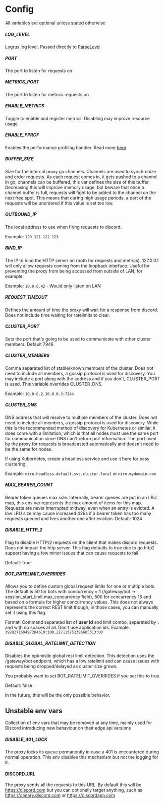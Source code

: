 # Config
All variables are optional unless stated otherwise

##### LOG_LEVEL
Logrus log level. Passed directly to [ParseLevel](https://github.com/sirupsen/logrus/blob/master/logrus.go#L25-L45)

##### PORT
The port to listen for requests on

##### METRICS_PORT 
The port to listen for metrics requests on

##### ENABLE_METRICS
Toggle to enable and register metrics. Disabling may improve resource usage

##### ENABLE_PPROF
Enables the performance profiling handler. Read more [here](https://github.com/google/pprof/blob/master/doc/README.md)

##### BUFFER_SIZE
Size for the internal proxy go channels. Channels are used to synchronize and order requests. As each request comes in, it gets pushed to a channel. In go, channels can be buffered, this var defines the size of this buffer.
Decreasing this will improve memory usage, but beware that once a channel buffer is full, requests will fight to be added to the channel on the next free spot. This means that during high usage periods, a part of the requests will be unordered if this value is set too low.

##### OUTBOUND_IP
The local address to use when firing requests to discord.

Example: `120.121.122.123`

##### BIND_IP
The IP to bind the HTTP server on (both for requests and metrics). 127.0.0.1 will only allow requests coming from the loopback interface. Useful for preventing the proxy from being accessed from outside of LAN, for example.

Example: `10.0.0.42` - Would only listen on LAN

##### REQUEST_TIMEOUT
Defines the amount of time the proxy will wait for a response from discord. Does not include time waiting for ratelimits to clear.

##### CLUSTER_PORT
Sets the port that's going to be used to communicate with other cluster members. Default 7946

##### CLUSTER_MEMBERS
Comma separated list of stable/known members of the cluster. Does not need to include all members, a gossip protocol is used for discovery. You may include a port along with the address and if you don't, CLUSTER_PORT is used. This variable overrides CLUSTER_DNS.

Example: `10.0.0.2,10.0.0.3:7244`

##### CLUSTER_DNS
DNS address that will resolve to multiple members of the cluster. Does not need to include all members, a gossip protocol is used for discovery. While this is the recommended method of discovery for Kubernetes or similar, it does come with a limitation, which is that all nodes must use the same port for communication since DNS can't return port information. The port used by the proxy for requests is broadcasted automatically and doesn't need to be the same for nodes.

If using Kubernetes, create a headless service and use it here for easy clustering.

Example: `nirn-headless.default.svc.cluster.local` or `nirn.mydomain.com`

##### MAX_BEARER_COUNT
Bearer token queues max size. Internally, bearer queues are put in an LRU map, this env var represents the max amount of items for this map.
Requests are never interrupted midway, even when an entry is evicted. A low LRU size may cause increased 429s if a bearer token has too many requests queued and fires another one after eviction.
Default: 1024

##### DISABLE_HTTP_2
Flag to disable HTTP/2 requests on the client that makes discord requests. Does not impact the http server.
This flag defaults to true due to go http2 support having a few minor issues that can cause requests to fail.

Default: true

##### BOT_RATELIMIT_OVERRIDES
Allows you to define custom global request limits for one or multiple bots. The default is 50 for bots with concurrency = 1 (/gateway/bot -> session_start_limit.max_concurrency field), 500 for concurrency 16 and based on a formula for higher concurrency values. This does not always represents the correct REST limit though, in those cases, you can manually set it using this flag.

Format: Command separated list of **user id** and limit combo, separated by `:` and with no spaces at all. Don't use application ids.
Example: `392827169497284619:100,227115752396685313:80`


##### DISABLE_GLOBAL_RATELIMIT_DETECTION
Disables the optimistic global rest limit detection. This detection uses the /gateway/bot endpoint, which has a low ratelimit and can cause issues with requests being dropped/delayed as cluster size grows.

You probably want to set BOT_RATELIMIT_OVERRIDES if you set this to true.

Default: false

In the future, this will be the only possible behavior.

## Unstable env vars
Collection of env vars that may be removed at any time, mainly used for Discord introducing new behaviour on their edge api versions

##### DISABLE_401_LOCK
The proxy locks its queue permanently in case a 401 is encountered during normal operation. This env disables this mechanism but not the logging for it.

#### DISCORD_URL
The proxy sends all the requests to this URL. By default this will be https://discord.com but you can optionally target anything, such as https://canary.discord.com or https://discordapp.com